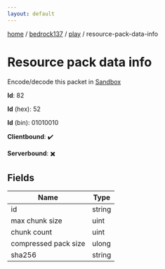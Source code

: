 ```yaml
---
layout: default
---
```


[home](/)  /  [bedrock137](/protocol/bedrock137)  /  [play](/protocol/bedrock137/play)  /  resource-pack-data-info

# Resource pack data info

Encode/decode this packet in [Sandbox](../../../sandbox/bedrock137#play.resource_pack_data_info)

**Id**: 82

**Id** (hex): 52

**Id** (bin): 01010010

**Clientbound**: ✔️

**Serverbound**: ✖️

## Fields

Name | Type
---|---
id | string
max chunk size | uint
chunk count | uint
compressed pack size | ulong
sha256 | string
